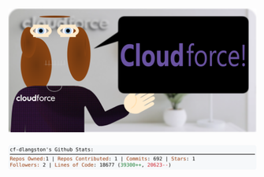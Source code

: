 <!-- 
Version 3.0.178
Built Thu Jan 02 2025 05:20:48 GMT+0000 (Coordinated Universal Time)
-->

<h1 align="center">
  <a href="https://github.com/dylanlangston/dylanlangston/tree/master/src" title="Click to View Source">
    <picture width="100%" alt="Dylan">
      <source media="(prefers-color-scheme: dark)" srcset="dylan-dark.svg?version=3.0.178">
      <img src="dylan-light.svg?version=3.0.178" alt="Dylan">
    </picture>
  </a>
</h1>

<div align="center">
  <picture width="100%" alt="Profile Info and Stats">
    <source media="(prefers-color-scheme: dark)" srcset="stats-dark.svg?version=3.0.178">
    <img src="stats-light.svg?version=3.0.178" alt="Profile Info and Stats">
  </picture>
</div>

